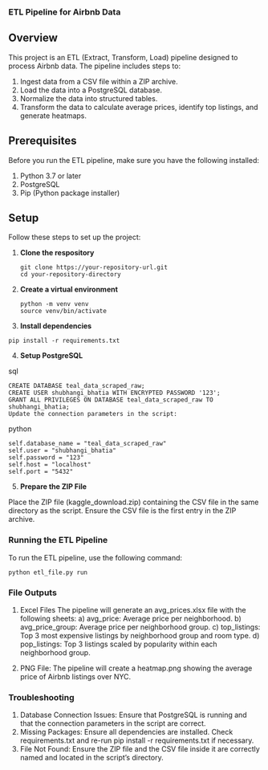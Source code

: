 ### ETL Pipeline for Airbnb Data

## Overview

This project is an ETL (Extract, Transform, Load) pipeline designed to process Airbnb data. The pipeline includes steps to:

1. Ingest data from a CSV file within a ZIP archive.
2. Load the data into a PostgreSQL database.
3. Normalize the data into structured tables.
4. Transform the data to calculate average prices, identify top listings, and generate heatmaps.

## Prerequisites
Before you run the ETL pipeline, make sure you have the following installed:

1. Python 3.7 or later
2. PostgreSQL
3. Pip (Python package installer)

## Setup
Follow these steps to set up the project:

1. **Clone the respository**

   ```
   git clone https://your-repository-url.git
   cd your-repository-directory
   ```

2. **Create a virtual environment**

   ```
   python -m venv venv
   source venv/bin/activate
   ```

3. **Install dependencies**

  ```
  pip install -r requirements.txt
  ```

4. **Setup PostgreSQL**

  sql
  ```
  CREATE DATABASE teal_data_scraped_raw;
  CREATE USER shubhangi_bhatia WITH ENCRYPTED PASSWORD '123';
  GRANT ALL PRIVILEGES ON DATABASE teal_data_scraped_raw TO shubhangi_bhatia;
  Update the connection parameters in the script:
  ```

  python
  ```
  self.database_name = "teal_data_scraped_raw"
  self.user = "shubhangi_bhatia"
  self.password = "123"
  self.host = "localhost"
  self.port = "5432"
  ```

5. **Prepare the ZIP File**

  Place the ZIP file (kaggle_download.zip) containing the CSV file in the same directory as the script. Ensure the
  CSV file is the first entry in the ZIP archive.

### Running the ETL Pipeline

To run the ETL pipeline, use the following command:

```
python etl_file.py run
```
### File Outputs

1. Excel Files The pipeline will generate an avg_prices.xlsx file with the following sheets:
   a) avg_price: Average price per neighborhood.
   b) avg_price_group: Average price per neighborhood group.
   c) top_listings: Top 3 most expensive listings by neighborhood group and room type.
   d) pop_listings: Top 3 listings scaled by popularity within each neighborhood group.

2. PNG File: The pipeline will create a heatmap.png showing the average price of Airbnb listings over NYC.

### Troubleshooting

1. Database Connection Issues: Ensure that PostgreSQL is running and that the connection parameters in the script are correct.
2. Missing Packages: Ensure all dependencies are installed. Check requirements.txt and re-run pip install -r requirements.txt if necessary.
3. File Not Found: Ensure the ZIP file and the CSV file inside it are correctly named and located in the script’s directory.


   
   

